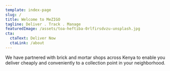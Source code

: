 ```yaml
---
template: index-page
slug: /
title: Welcome to MeZIGO
tagline: Deliver . Track . Manage
featuredImage: /assets/toa-heftiba-0rlfirsdvzu-unsplash.jpg
cta:
  ctaText: Deliver Now
  ctaLink: /about
---
```

We have partnered with brick and mortar shops across Kenya to enable you deliver cheaply and conveniently to a collection point in your neighborhood.